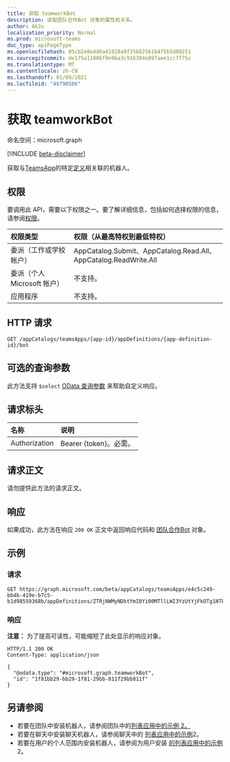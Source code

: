 ```yaml
---
title: 获取 teamworkBot
description: 读取团队合作Bot 对象的属性和关系。
author: AkJo
localization_priority: Normal
ms.prod: microsoft-teams
doc_type: apiPageType
ms.openlocfilehash: 05cb2e8e4d6a41028a9f35b82561b4f5b5d80251
ms.sourcegitcommit: de175a11806f9e9ba3c916384e897aee1cc7f75c
ms.translationtype: MT
ms.contentlocale: zh-CN
ms.lasthandoff: 01/09/2021
ms.locfileid: "49790586"
---
```

# <a name="get-teamworkbot"></a>获取 teamworkBot

命名空间：microsoft.graph

[!INCLUDE [beta-disclaimer](../../includes/beta-disclaimer.md)]

获取与[TeamsApp](../resources/teamsapp.md)的特定[定义](../resources/teamsappdefinition.md)相关联的机器人。

## <a name="permissions"></a>权限
要调用此 API，需要以下权限之一。要了解详细信息，包括如何选择权限的信息，请参阅[权限](/graph/permissions-reference)。

|权限类型|权限（从最高特权到最低特权）|
|:---|:---|
|委派（工作或学校帐户）| AppCatalog.Submit、AppCatalog.Read.All、AppCatalog.ReadWrite.All |
|委派（个人 Microsoft 帐户）| 不支持。 |
|应用程序| 不支持。|

## <a name="http-request"></a>HTTP 请求

<!-- {
  "blockType": "ignored"
}
-->
``` http
GET /appCatalogs/teamsApps/{app-id}/appDefinitions/{app-definition-id}/bot
```

## <a name="optional-query-parameters"></a>可选的查询参数
此方法支持 `$select` [OData 查询参数](/graph/query-parameter) 来帮助自定义响应。

## <a name="request-headers"></a>请求标头
|名称|说明|
|:---|:---|
|Authorization|Bearer {token}。必需。|

## <a name="request-body"></a>请求正文
请勿提供此方法的请求正文。

## <a name="response"></a>响应

如果成功，此方法在响应 `200 OK` 正文中返回响应代码和 [团队合作Bot](../resources/teamworkbot.md) 对象。

## <a name="examples"></a>示例

### <a name="request"></a>请求
<!-- {
  "blockType": "request",
  "name": "get_teamworkbot"
}
-->
``` http
GET https://graph.microsoft.com/beta/appCatalogs/teamsApps/e4c5c249-bb4b-419e-b7c5-b1d98559368b/appDefinitions/ZTRjNWMyNDktYmI0Yi00MTllLWI3YzUtYjFkOTg1NTkzNjhiIyMyLjAuMSMjUHVibGlzaGVk/bot
```


### <a name="response"></a>响应
**注意：** 为了提高可读性，可能缩短了此处显示的响应对象。
<!-- {
  "blockType": "response",
  "truncated": true,
  "@odata.type": "microsoft.graph.teamworkBot"
}
-->
``` http
HTTP/1.1 200 OK
Content-Type: application/json

{
  "@odata.type": "#microsoft.graph.teamworkBot",
  "id": "1f81bb29-bb29-1f81-29bb-811f29bb811f"
}
```
## <a name="see-also"></a>另请参阅

- 若要在团队中安装机器人，请参阅团队中的[列表应用中的示例 2。](team-list-installedapps.md)
- 若要在聊天中安装聊天机器人，请参阅聊天中的 [列表应用中的示例](chat-list-installedapps.md)2。
- 若要在用户的个人范围内安装机器人，请参阅为用户安装 [的列表应用中的示例](userteamwork-list-installedapps.md)2。


